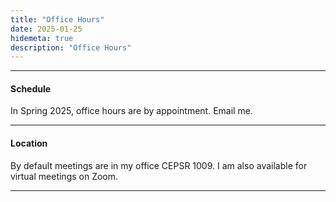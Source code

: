 ```yaml
---
title: "Office Hours"
date: 2025-01-25
hidemeta: true
description: "Office Hours"
---
```


--- 
#### Schedule

In Spring 2025, office hours are by appointment. Email me. 

---

#### Location

By default meetings are in my office CEPSR 1009. I am also available for virtual meetings on Zoom.

---
